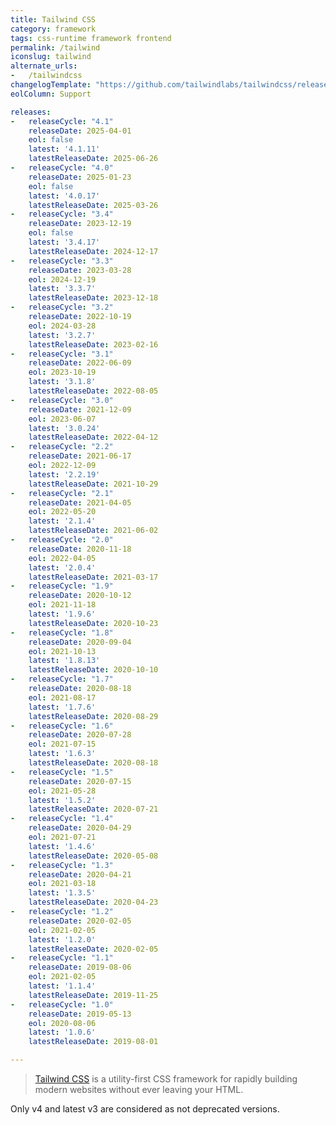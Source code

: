 ```yaml
---
title: Tailwind CSS
category: framework
tags: css-runtime framework frontend
permalink: /tailwind
iconslug: tailwind
alternate_urls:
-   /tailwindcss
changelogTemplate: "https://github.com/tailwindlabs/tailwindcss/releases/tags/v{{'__LATEST__'}}"
eolColumn: Support

releases:
-   releaseCycle: "4.1"
    releaseDate: 2025-04-01
    eol: false
    latest: '4.1.11'
    latestReleaseDate: 2025-06-26
-   releaseCycle: "4.0"
    releaseDate: 2025-01-23
    eol: false
    latest: '4.0.17'
    latestReleaseDate: 2025-03-26
-   releaseCycle: "3.4"
    releaseDate: 2023-12-19
    eol: false
    latest: '3.4.17'
    latestReleaseDate: 2024-12-17
-   releaseCycle: "3.3"
    releaseDate: 2023-03-28
    eol: 2024-12-19
    latest: '3.3.7'
    latestReleaseDate: 2023-12-18
-   releaseCycle: "3.2"
    releaseDate: 2022-10-19
    eol: 2024-03-28
    latest: '3.2.7'
    latestReleaseDate: 2023-02-16
-   releaseCycle: "3.1"
    releaseDate: 2022-06-09
    eol: 2023-10-19
    latest: '3.1.8'
    latestReleaseDate: 2022-08-05
-   releaseCycle: "3.0"
    releaseDate: 2021-12-09
    eol: 2023-06-07
    latest: '3.0.24'
    latestReleaseDate: 2022-04-12
-   releaseCycle: "2.2"
    releaseDate: 2021-06-17
    eol: 2022-12-09
    latest: '2.2.19'
    latestReleaseDate: 2021-10-29
-   releaseCycle: "2.1"
    releaseDate: 2021-04-05
    eol: 2022-05-20
    latest: '2.1.4'
    latestReleaseDate: 2021-06-02
-   releaseCycle: "2.0"
    releaseDate: 2020-11-18
    eol: 2022-04-05
    latest: '2.0.4'
    latestReleaseDate: 2021-03-17
-   releaseCycle: "1.9"
    releaseDate: 2020-10-12
    eol: 2021-11-18
    latest: '1.9.6'
    latestReleaseDate: 2020-10-23
-   releaseCycle: "1.8"
    releaseDate: 2020-09-04
    eol: 2021-10-13
    latest: '1.8.13'
    latestReleaseDate: 2020-10-10
-   releaseCycle: "1.7"
    releaseDate: 2020-08-18
    eol: 2021-08-17
    latest: '1.7.6'
    latestReleaseDate: 2020-08-29
-   releaseCycle: "1.6"
    releaseDate: 2020-07-28
    eol: 2021-07-15
    latest: '1.6.3'
    latestReleaseDate: 2020-08-18
-   releaseCycle: "1.5"
    releaseDate: 2020-07-15
    eol: 2021-05-28
    latest: '1.5.2'
    latestReleaseDate: 2020-07-21
-   releaseCycle: "1.4"
    releaseDate: 2020-04-29
    eol: 2021-07-21
    latest: '1.4.6'
    latestReleaseDate: 2020-05-08
-   releaseCycle: "1.3"
    releaseDate: 2020-04-21
    eol: 2021-03-18
    latest: '1.3.5'
    latestReleaseDate: 2020-04-23
-   releaseCycle: "1.2"
    releaseDate: 2020-02-05
    eol: 2021-02-05
    latest: '1.2.0'
    latestReleaseDate: 2020-02-05
-   releaseCycle: "1.1"
    releaseDate: 2019-08-06
    eol: 2021-02-05
    latest: '1.1.4'
    latestReleaseDate: 2019-11-25
-   releaseCycle: "1.0"
    releaseDate: 2019-05-13
    eol: 2020-08-06
    latest: '1.0.6'
    latestReleaseDate: 2019-08-01

---
```


> [Tailwind CSS](https://tailwindcss.com/) is a utility-first CSS framework for rapidly building modern websites without ever leaving your HTML.

Only v4 and latest v3 are considered as not deprecated versions.

